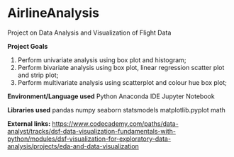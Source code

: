 # AirlineAnalysis
Project on Data Analysis and Visualization of Flight Data

**Project Goals**
 1. Perform univariate analysis using box plot and histogram;
 2. Perform bivariate analysis using box plot, linear regression scatter plot and strip plot;
 3. Perform multivariate analysis using scatterplot and colour hue box plot;

**Environment/Language used**
Python
Anaconda IDE
Jupyter Notebook

**Libraries used**
pandas
numpy
seaborn
statsmodels
matplotlib.pyplot
math

**External links:**
https://www.codecademy.com/paths/data-analyst/tracks/dsf-data-visualization-fundamentals-with-python/modules/dsf-visualization-for-exploratory-data-analysis/projects/eda-and-data-visualization
